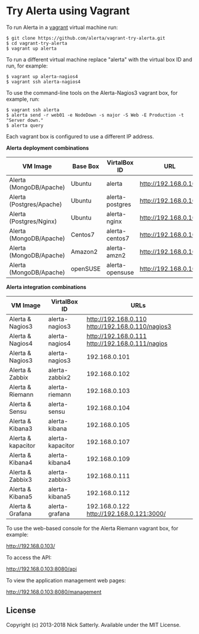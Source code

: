 Try Alerta using Vagrant
========================

To run Alerta in a [vagrant](https://www.vagrantup.com/) virtual machine run:

```
$ git clone https://github.com/alerta/vagrant-try-alerta.git
$ cd vagrant-try-alerta
$ vagrant up alerta
```

To run a different virtual machine replace "alerta" with the virtual box ID
and run, for example:

```
$ vagrant up alerta-nagios4
$ vagrant ssh alerta-nagios4
```

To use the command-line tools on the Alerta-Nagios3 vagrant box, for example, run:

```
$ vagrant ssh alerta
$ alerta send -r web01 -e NodeDown -s major -S Web -E Production -t "Server down."
$ alerta query
```

Each vagrant box is configured to use a different IP address.

**Alerta deployment combinations**

| VM Image                 | Base Box | VirtalBox ID    | URL                  |
|--------------------------|----------|-----------------|----------------------|
| Alerta (MongoDB/Apache)  | Ubuntu   | alerta          | http://192.168.0.100 |
| Alerta (Postgres/Apache) | Ubuntu   | alerta-postgres | http://192.168.0.101 |
| Alerta (Postgres/Nginx)  | Ubuntu   | alerta-nginx    | http://192.168.0.102 |
| Alerta (MongoDB/Apache)  | Centos7  | alerta-centos7  | http://192.168.0.103 |
| Alerta (MongoDB/Apache)  | Amazon2  | alerta-amzn2    | http://192.168.0.104 |
| Alerta (MongoDB/Apache)  | openSUSE | alerta-opensuse | http://192.168.0.105 |

**Alerta integration combinations**

| VM Image           | VirtalBox ID     | URLs                                              |
|--------------------|------------------|---------------------------------------------------|
| Alerta & Nagios3   | alerta-nagios3   | http://192.168.0.110 http://192.168.0.110/nagios3 |
| Alerta & Nagios4   | alerta-nagios4   | http://192.168.0.111 http://192.168.0.111/nagios  |
| Alerta & Nagios3   | alerta-nagios3   | 192.168.0.101                                     |
| Alerta & Zabbix    | alerta-zabbix2   | 192.168.0.102                                     |
| Alerta & Riemann   | alerta-riemann   | 192.168.0.103                                     |
| Alerta & Sensu     | alerta-sensu     | 192.168.0.104                                     |
| Alerta & Kibana3   | alerta-kibana    | 192.168.0.105                                     |
| Alerta & kapacitor | alerta-kapacitor | 192.168.0.107                                     |
| Alerta & Kibana4   | alerta-kibana4   | 192.168.0.109                                     |
| Alerta & Zabbix3   | alerta-zabbix3   | 192.168.0.111                                     |
| Alerta & Kibana5   | alerta-kibana5   | 192.168.0.112                                     |
| Alerta & Grafana   | alerta-grafana   | 192.168.0.122 http://192.168.0.121:3000/          |

To use the web-based console for the Alerta Riemann vagrant box, for example:

http://192.168.0.103/

To access the API:

http://192.168.0.103:8080/api

To view the application management web pages:

http://192.168.0.103:8080/management

License
-------

Copyright (c) 2013-2018 Nick Satterly. Available under the MIT License.

